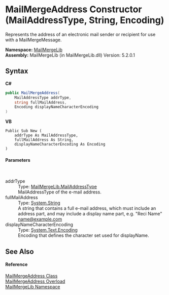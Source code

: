 # MailMergeAddress Constructor (MailAddressType, String, Encoding)
 

Represents the address of an electronic mail sender or recipient for use with a MailMergeMessage.

**Namespace:**&nbsp;<a href="31c6ebbe-d683-7561-7308-5a5ee1f76bf5">MailMergeLib</a><br />**Assembly:**&nbsp;MailMergeLib (in MailMergeLib.dll) Version: 5.2.0.1

## Syntax

**C#**<br />
``` C#
public MailMergeAddress(
	MailAddressType addrType,
	string fullMailAddress,
	Encoding displayNameCharacterEncoding
)
```

**VB**<br />
``` VB
Public Sub New ( 
	addrType As MailAddressType,
	fullMailAddress As String,
	displayNameCharacterEncoding As Encoding
)
```


#### Parameters
&nbsp;<dl><dt>addrType</dt><dd>Type: <a href="de81dac2-6827-7f76-42d4-a46db6314525">MailMergeLib.MailAddressType</a><br />MailAddressType of the e-mail address.</dd><dt>fullMailAddress</dt><dd>Type: <a href="http://msdn2.microsoft.com/en-us/library/s1wwdcbf" target="_blank">System.String</a><br />A string that contains a full e-mail address, which must include an address part, and may include a display name part, e.g. "Reci Name" <name@example.com></dd><dt>displayNameCharacterEncoding</dt><dd>Type: <a href="http://msdn2.microsoft.com/en-us/library/86hf4sb8" target="_blank">System.Text.Encoding</a><br />Encoding that defines the character set used for displayName.</dd></dl>

## See Also


#### Reference
<a href="5f52c2f4-422e-95db-0cd4-02a5b76d46eb">MailMergeAddress Class</a><br /><a href="ec75e5d7-f77d-5419-47f6-c5db5f0805e1">MailMergeAddress Overload</a><br /><a href="31c6ebbe-d683-7561-7308-5a5ee1f76bf5">MailMergeLib Namespace</a><br />